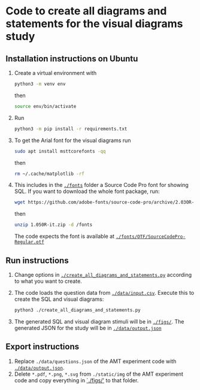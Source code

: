 # Code to create all diagrams and statements for the visual diagrams study

## Installation instructions on Ubuntu

1. Create a virtual environment with

    ```bash
    python3 -m venv env
    ```

    then

    ```bash
    source env/bin/activate
    ```

2. Run

    ```bash
    python3 -m pip install -r requirements.txt
    ```

3. To get the Arial font for the visual diagrams run

   ```bash
   sudo apt install msttcorefonts -qq
   ```

   then

   ```bash
   rm ~/.cache/matplotlib -rf
   ```

4. This includes in the [`./fonts`](./fonts/) folder a Source Code Pro font for showing SQL. If you want to download the whole font package, run:

    ```bash
    wget https://github.com/adobe-fonts/source-code-pro/archive/2.030R-ro/1.050R-it.zip
    ```

    then

    ```bash
    unzip 1.050R-it.zip -d /fonts
    ```

    The code expects the font is available at [`./fonts/OTF/SourceCodePro-Regular.otf`](./fonts/OTF/SourceCodePro-Regular.otf)

## Run instructions

1. Change options in [`./create_all_diagrams_and_statements.py`](./create_all_diagrams_and_statements.py) according to what you want to create.

2. The code loads the question data from [`./data/input.csv`](./data/input.csv). Execute this to create the SQL and visual diagrams:

    ```bash
    python3 ./create_all_diagrams_and_statements.py
    ```

3. The generated SQL and visual diagram stimuli will be in [`./figs/`](./figs/). The generated JSON for the study will be in [`./data/output.json`](./data/output.json)

## Export instructions

1. Replace `./data/questions.json` of the AMT experiment code with [`./data/output.json`](./data/output.json).
2. Delete `*.pdf`, `*.png`, `*.svg` from `./static/img` of the AMT experiment code and copy everything in [`./figs/'](./figs) to that folder.
